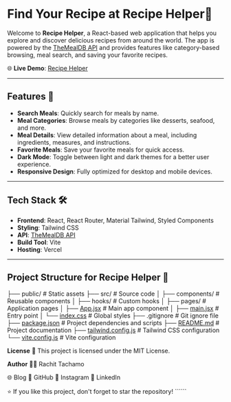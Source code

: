 # Find Your Recipe at Recipe Helper🍴

Welcome to **Recipe Helper**, a React-based web application that helps you explore and discover delicious recipes from around the world. The app is powered by the [TheMealDB API](https://www.themealdb.com/) and provides features like category-based browsing, meal search, and saving your favorite recipes.

🌐 **Live Demo**: [Recipe Helper](https://recipehelper.vercel.app/)

---

## Features 🚀

- **Search Meals**: Quickly search for meals by name.
- **Meal Categories**: Browse meals by categories like desserts, seafood, and more.
- **Meal Details**: View detailed information about a meal, including ingredients, measures, and instructions.
- **Favorite Meals**: Save your favorite meals for quick access.
- **Dark Mode**: Toggle between light and dark themes for a better user experience.
- **Responsive Design**: Fully optimized for desktop and mobile devices.

---

## Tech Stack 🛠️

- **Frontend**: React, React Router, Material Tailwind, Styled Components
- **Styling**: Tailwind CSS
- **API**: [TheMealDB API](https://www.themealdb.com/)
- **Build Tool**: Vite
- **Hosting**: Vercel

---


## Project Structure for Recipe Helper  📂
├── public/               # Static assets
├── src/                  # Source code
│   ├── components/       # Reusable components
│   ├── hooks/            # Custom hooks
│   ├── pages/            # Application pages
│   ├── [App.jsx](http://_vscodecontentref_/0)           # Main app component
│   ├── [main.jsx](http://_vscodecontentref_/1)          # Entry point
│   └── [index.css](http://_vscodecontentref_/2)         # Global styles
├── .gitignore            # Git ignore file
├── [package.json](http://_vscodecontentref_/3)          # Project dependencies and scripts
├── [README.md](http://_vscodecontentref_/4)             # Project documentation
├── [tailwind.config.js](http://_vscodecontentref_/5)    # Tailwind CSS configuration
└── [vite.config.js](http://_vscodecontentref_/6)        # Vite configuration

**License**
 📄
This project is licensed under the MIT License.

**Author** 👨‍💻
Rachit Tachamo

🌐 Blog
🐙 GitHub
📸 Instagram
💼 LinkedIn

⭐ If you like this project, don't forget to star the repository! ``````